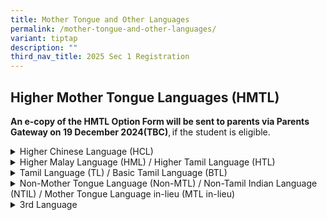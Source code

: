 ```yaml
---
title: Mother Tongue and Other Languages
permalink: /mother-tongue-and-other-languages/
variant: tiptap
description: ""
third_nav_title: 2025 Sec 1 Registration
---
```

<h2>Higher Mother Tongue Languages (HMTL)&nbsp;</h2>
<p><strong>An e-copy of the HMTL Option Form will be sent to parents via Parents Gateway on 19 December 2024(TBC)</strong>, if
the student is eligible.&nbsp;</p>
<div data-type="detailGroup" class="isomer-accordion isomer-accordion-white">
<details class="isomer-details">
<summary>Higher Chinese Language (HCL)</summary>
<div data-type="detailsContent" class="isomer-details-content">
<p>Students taking HCL will attend lessons in Fairfield Methodist School
(Secondary) during curriculum time. The school has the flexibility to allow
students who do not meet the criteria to take up HCL. Alternatively, students
will be assessed based on their end-of-year overall Mother Tongue Language
result, performance for other subjects as well as the recommendation by
the Mother Tongue Language teacher.&nbsp;</p>
</div>
</details>
<details class="isomer-details">
<summary>Higher Malay Language (HML) / Higher Tamil Language (HTL)</summary>
<div data-type="detailsContent" class="isomer-details-content">
<p>Students taking HML or HTL will attend lessons at a designated centre
outside of curriculum time.  Students taking <strong>HTL</strong> will attend
lessons at <strong>SSS</strong>, outside of curriculum time. Students can
submit their HML or HTL Option Form to the General Office when they report
to Fairfield Methodist School (Secondary).&nbsp;&nbsp;</p>
</div>
</details>
<details class="isomer-details">
<summary>Tamil Language (TL) / Basic Tamil Language (BTL)</summary>
<div data-type="detailsContent" class="isomer-details-content">
<p>Students taking<strong> TL and BTL</strong> will attend lessons at <strong>Queenstown Secondary School</strong>,
outside of curriculum time. Registration will be open during the first
week of January 2025. More information will be provided at a later date.&nbsp;</p>
</div>
</details>
<details class="isomer-details">
<summary>Non-Mother Tongue Language (Non-MTL) / Non-Tamil Indian Language (NTIL)
/ Mother Tongue Language in-lieu (MTL in-lieu)</summary>
<div data-type="detailsContent" class="isomer-details-content">
<p>Students taking Non-MTL / NTIL / MTL in-lieu will attend lessons at a
designated centre outside of curriculum time. Students will need to register
for their own private study or respective language centre.&nbsp;</p>
<p>&nbsp;</p>
<p>For MTL in-lieu, applications to study in MOELC (Bishan / Newton) will
need to be submitted via FMS(S) during the first week of January 2025.
Students will be informed through the school to sit for a readiness test.
Admission to MOELC is subject to students passing the test. Students who
have not been notified to sit for the readiness test or did not pass the
test are required to continue with their private study arrangements.&nbsp;</p>
</div>
</details>
<details class="isomer-details">
<summary>3rd Language</summary>
<div data-type="detailsContent" class="isomer-details-content">
<p>Parents / Guardians will receive a Parent Gateway notification from the
3rd Language Coordinator, Miss Siti Ainah, regarding registration at allocated
centres. Information will be disseminated via Parent Gateway to parents.&nbsp;</p>
</div>
</details>
</div>
<h2></h2>
<p></p>